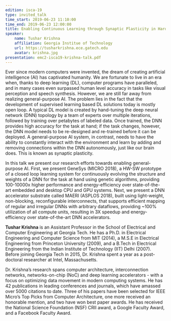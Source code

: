 ```yaml
---
edition: isca-19
type: invited_talk
time_start: 2019-06-23 11:10:00
time_end: 2019-06-23 12:00:00
title: Enabling Continuous Learning through Synaptic Plasticity in Hardware
speaker:
    name: Tushar Krishna
    affiliation: Georgia Institue of Technology
    url: https://tusharkrishna.ece.gatech.edu
    avatar: krishna.jpg
presentation: emc2-isca19-krishna-talk.pdf
---
```

Ever since modern computers were invented, the dream of creating artificial intelligence (AI) has captivated humanity. We are fortunate to live in an era when, thanks to deep learning (DL), computer programs have paralleled, and in many cases even surpassed human level accuracy in tasks like visual perception and speech synthesis. However, we are still far away from realizing general-purpose AI. The problem lies in the fact that the development of supervised learning based DL solutions today is mostly open loop.  A typical DL model is created by hand-tuning the deep neural network (DNN) topology by a team of experts over multiple iterations, followed by training over petabytes of labeled data. Once trained, the DNN provides high accuracy for the task at hand; if the task changes, however, the DNN model needs to be re-designed and re-trained before it can be deployed. A general-purpose AI system, in contrast, needs to have the ability to constantly interact with the environment and learn by adding and removing connections within the DNN autonomously, just like our brain does. This is known as synaptic plasticity.

In this talk we present our research efforts towards enabling general-purpose AI. First, we present GeneSys (MICRO 2018), a HW-SW prototype of a closed loop learning system for continuously evolving the structure and weights of a DNN for the task at hand using genetic algorithms, providing 100-10000x higher performance and energy-efficiency over state-of-the-art embedded and desktop CPU and GPU systems. Next, we present a DNN accelerator substrate called MAERI (ASPLOS 2018), built using light-weight, non-blocking, reconfigurable interconnects, that supports efficient mapping of regular and irregular DNNs with arbitrary dataflows, providing ~100% utilization of all compute units, resulting in 3X speedup and energy-efficiency over state-of-the-art DNN accelerators.

**Tushar Krishna** is an Assistant Professor in the School of Electrical and Computer Engineering at Georgia Tech. He has a Ph.D. in Electrical Engineering and Computer Science from MIT (2014), a M.S.E in Electrical Engineering from Princeton University (2009), and a B.Tech in Electrical Engineering from the Indian Institute of Technology (IIT) Delhi (2007). Before joining Georgia Tech in 2015, Dr. Krishna spent a year as a post-doctoral researcher at Intel, Massachusetts.

Dr. Krishna’s research spans computer architecture, interconnection networks, networks-on-chip (NoC) and deep learning accelerators - with a focus on optimizing data movement in modern computing systems. He has 42 publications in leading conferences and journals, which have amassed over 5000 citations to date. Three of his papers have been selected for IEEE Micro’s Top Picks from Computer Architecture, one more received an honorable mention, and two have won best paper awards. He has received the National Science Foundation (NSF) CRII award, a Google Faculty Award, and a Facebook Faculty Award.
